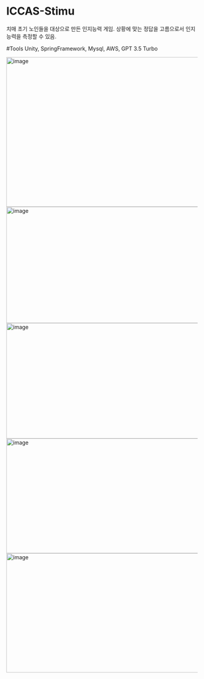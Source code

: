 # ICCAS-Stimu
치매 초기 노인들을 대상으로 만든 인지능력 게임.
상황에 맞는 정답을 고름으로서 인지능력을 측정할 수 있음.

#Tools
Unity, SpringFramework, Mysql, AWS, GPT 3.5 Turbo


<img width="811" height="394" alt="image" src="https://github.com/user-attachments/assets/b35069e5-bba1-4348-8b3b-f3c365802ba3" />
<img width="608" height="306" alt="image" src="https://github.com/user-attachments/assets/c71fb5e5-acc5-408a-9863-9dec40d6af66" />
<img width="615" height="304" alt="image" src="https://github.com/user-attachments/assets/c2cc5e1b-9e3d-4489-b388-b1975f46a532" />
<img width="605" height="302" alt="image" src="https://github.com/user-attachments/assets/cfbdaadb-7b29-47fa-896b-8a2b9acd036e" />
<img width="637" height="314" alt="image" src="https://github.com/user-attachments/assets/fe8e0cce-ca4a-4b77-a12b-b5f1d1d673fc" />

